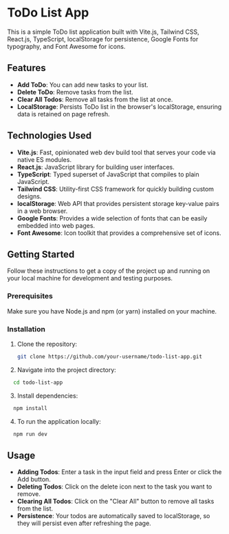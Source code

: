 # ToDo List App

This is a simple ToDo list application built with Vite.js, Tailwind CSS, React.js, TypeScript, localStorage for persistence, Google Fonts for typography, and Font Awesome for icons.

## Features

- **Add ToDo**: You can add new tasks to your list.
- **Delete ToDo**: Remove tasks from the list.
- **Clear All Todos**: Remove all tasks from the list at once.
- **LocalStorage**: Persists ToDo list in the browser's localStorage, ensuring data is retained on page refresh.

## Technologies Used

- **Vite.js**: Fast, opinionated web dev build tool that serves your code via native ES modules.
- **React.js**: JavaScript library for building user interfaces.
- **TypeScript**: Typed superset of JavaScript that compiles to plain JavaScript.
- **Tailwind CSS**: Utility-first CSS framework for quickly building custom designs.
- **localStorage**: Web API that provides persistent storage key-value pairs in a web browser.
- **Google Fonts**: Provides a wide selection of fonts that can be easily embedded into web pages.
- **Font Awesome**: Icon toolkit that provides a comprehensive set of icons.

## Getting Started

Follow these instructions to get a copy of the project up and running on your local machine for development and testing purposes.

### Prerequisites

Make sure you have Node.js and npm (or yarn) installed on your machine.

### Installation

1. Clone the repository:

   ```bash
   git clone https://github.com/your-username/todo-list-app.git
   ```

2. Navigate into the project directory:

```bash
  cd todo-list-app
```

3. Install dependencies:

```bash
  npm install
```

4. To run the application locally:

```bash
  npm run dev
```

## Usage

- **Adding Todos**: Enter a task in the input field and press Enter or click the Add button.
- **Deleting Todos**: Click on the delete icon next to the task you want to remove.
- **Clearing All Todos**: Click on the "Clear All" button to remove all tasks from the list.
- **Persistence**: Your todos are automatically saved to localStorage, so they will persist even after refreshing the page.
